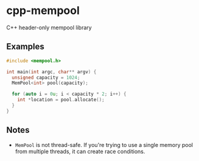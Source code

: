# cpp-mempool
C++ header-only mempool library

## Examples
```C++
#include <mempool.h>

int main(int argc, char** argv) {
  unsigned capacity = 1024;
  MemPool<int> pool(capacity);

  for (auto i = 0u; i < capacity * 2; i++) {
    int *location = pool.allocate();
  }
}
```

## Notes
* `MemPool` is not thread-safe. If you're trying to use a single memory pool from multiple threads, it can create race conditions.
